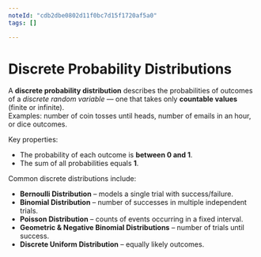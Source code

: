 ```yaml
---
noteId: "cdb2dbe0802d11f0bc7d15f1720af5a0"
tags: []

---
```


# Discrete Probability Distributions

A **discrete probability distribution** describes the probabilities of outcomes of a *discrete random variable* — one that takes only **countable values** (finite or infinite).  
Examples: number of coin tosses until heads, number of emails in an hour, or dice outcomes.

Key properties:  
- The probability of each outcome is **between 0 and 1**.  
- The sum of all probabilities equals **1**.  

Common discrete distributions include:
- **Bernoulli Distribution** – models a single trial with success/failure.  
- **Binomial Distribution** – number of successes in multiple independent trials.  
- **Poisson Distribution** – counts of events occurring in a fixed interval.  
- **Geometric & Negative Binomial Distributions** – number of trials until success.  
- **Discrete Uniform Distribution** – equally likely outcomes.  

```{tableofcontents}

